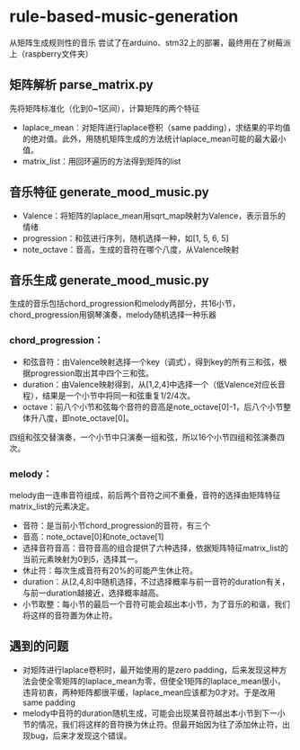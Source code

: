 # rule-based-music-generation
从矩阵生成规则性的音乐
尝试了在arduino、stm32上的部署，最终用在了树莓派上（raspberry文件夹）

## 矩阵解析 parse_matrix.py
先将矩阵标准化（化到0~1区间），计算矩阵的两个特征
- laplace_mean：对矩阵进行laplace卷积（same padding），求结果的平均值的绝对值。此外，用随机矩阵生成的方法统计laplace_mean可能的最大最小值。
- matrix_list：用回环遍历的方法得到矩阵的list

## 音乐特征 generate_mood_music.py
- Valence：将矩阵的laplace_mean用sqrt_map映射为Valence，表示音乐的情绪
- progression：和弦进行序列，随机选择一种，如[1, 5, 6, 5]
- note_octave：音高，生成的音符在哪个八度，从Valence映射

## 音乐生成 generate_mood_music.py
生成的音乐包括chord_progression和melody两部分，共16小节，chord_progression用钢琴演奏，melody随机选择一种乐器
### chord_progression：
- 和弦音符：由Valence映射选择一个key（调式），得到key的所有三和弦，根据progression取出其中四个三和弦。
- duration：由Valence映射得到，从\[1,2,4\]中选择一个（低Valence对应长音程），结果是一个小节中将同一和弦重复1/2/4次。
- octave：前八个小节和弦每个音符的音高是note_octave\[0\]-1，后八个小节整体升八度，即note_octave\[0\]。

四组和弦交替演奏，一个小节中只演奏一组和弦，所以16个小节四组和弦演奏四次。

### melody：
melody由一连串音符组成，前后两个音符之间不重叠，音符的选择由矩阵特征matrix_list的元素决定。

- 音符：是当前小节chord_progression的音符，有三个
- 音高：note_octave\[0\]和note_octave\[1\]
- 选择音符音高：音符音高的组合提供了六种选择，依据矩阵特征matrix_list的当前元素映射为0到5，选择其一。
- 休止符：每次生成音符有20%的可能产生休止符。
- duration：从\[2,4,8\]中随机选择，不过选择概率与前一音符的duration有关，与前一duration越接近，选择概率越高。
- 小节取整：每小节的最后一个音符可能会超出本小节，为了音乐的和谐，我们将这样的音符置为休止符。


## 遇到的问题
- 对矩阵进行laplace卷积时，最开始使用的是zero padding，后来发现这种方法会使全零矩阵的laplace_mean为零，但使全1矩阵的laplace_mean很小，违背初衷，两种矩阵都很平缓，laplace_mean应该都为0才对。于是改用same padding
- melody中音符的duration随机生成，可能会出现某音符越出本小节到下一小节的情况，我们将这样的音符换为休止符。但最开始因为往了添加休止符，出现bug，后来才发现这个错误。